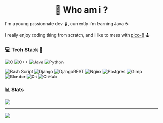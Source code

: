 <!--
**titi-rex/titi-rex** is a ✨ _special_ ✨ repository because its `README.md` (this file) appears on your GitHub profile.

Here are some ideas to get you started:

- 🔭 I’m currently working on ...
- 🌱 I’m currently learning ...
- 👯 I’m looking to collaborate on ...
- 🤔 I’m looking for help with ...
- 💬 Ask me about ...
- 📫 How to reach me: ...
- 😄 Pronouns: ...
- ⚡ Fun fact: ...
-->
<h1 align="center">💫 Who am i ?</h1>

I'm a young passionnate dev 🪴, currently i'm learning Java ☕

I really enjoy coding thing from scratch, and i like to mess with [pico-8](https://www.lexaloffle.com/pico-8.php) 🕹️


<h3 align="left">💻 Tech Stack 🐀</h1>

![C](https://img.shields.io/badge/c-%2300599C.svg?style=flat&logo=c&logoColor=white) 
![C++](https://img.shields.io/badge/c++-%2300599C.svg?style=flat&logo=c%2B%2B&logoColor=white) 
![Java](https://img.shields.io/badge/java-%23ED8B00.svg?style=flat&logo=openjdk&logoColor=white)
![Python](https://img.shields.io/badge/python-3670A0?style=flat&logo=python&logoColor=ffdd54) 
<!-- ![Lua](https://img.shields.io/badge/lua-%232C2D72.svg?style=flat&logo=lua&logoColor=white) -->
<!-- ![Rust](https://img.shields.io/badge/rust-%23000000.svg?style=flat&logo=rust&logoColor=white) -->
![Bash Script](https://img.shields.io/badge/bash_script-%23121011.svg?style=flat&logo=gnu-bash&logoColor=white) 
![Django](https://img.shields.io/badge/django-%23092E20.svg?style=flat&logo=django&logoColor=white) 
![DjangoREST](https://img.shields.io/badge/DJANGO-REST-ff1709?style=flat&logo=django&logoColor=white&color=ff1709&labelColor=gray) 
![Nginx](https://img.shields.io/badge/nginx-%23009639.svg?style=flat&logo=nginx&logoColor=white) 
![Postgres](https://img.shields.io/badge/postgres-%23316192.svg?style=flat&logo=postgresql&logoColor=white) 
![Gimp](https://img.shields.io/badge/Gimp-657D8B?style=flat&logo=gimp&logoColor=FFFFFF) 
![Blender](https://img.shields.io/badge/blender-%23F5792A.svg?style=flat&logo=blender&logoColor=white) 
![Git](https://img.shields.io/badge/git-%23F05033.svg?style=flat&logo=git&logoColor=white) 
![GitHub](https://img.shields.io/badge/github-%23121011.svg?style=flat&logo=github&logoColor=white)


<h3 align="left">📊 Stats</h1>

![](https://github-readme-stats.vercel.app/api/top-langs/?username=titi-rex&theme=dark&hide_border=false&include_all_commits=true&count_private=true&layout=compact)


---
[![](https://visitcount.itsvg.in/api?id=titi-rex&icon=0&color=0)](https://visitcount.itsvg.in)

<!-- Proudly created with GPRM ( https://gprm.itsvg.in ) -->
